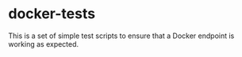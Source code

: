 # docker-tests
This is a set of simple test scripts to ensure that a Docker endpoint is working as expected.
